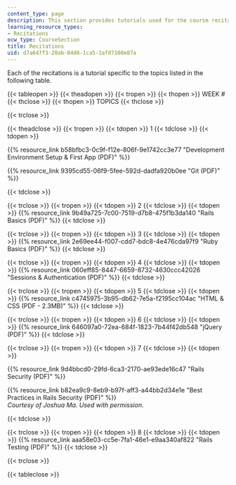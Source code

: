 ```yaml
---
content_type: page
description: This section provides tutorials used for the course recitations.
learning_resource_types:
- Recitations
ocw_type: CourseSection
title: Recitations
uid: d7a647f3-28ab-84d8-1ca5-1afd7100e87a
---
```


Each of the recitations is a tutorial specific to the topics listed in the following table.

{{< tableopen >}}
{{< theadopen >}}
{{< tropen >}}
{{< thopen >}}
WEEK #
{{< thclose >}}
{{< thopen >}}
TOPICS
{{< thclose >}}

{{< trclose >}}

{{< theadclose >}}
{{< tropen >}}
{{< tdopen >}}
1
{{< tdclose >}}
{{< tdopen >}}


{{% resource_link b58bfbc3-0c9f-f12e-806f-9e1742cc3e77 "Development Environment Setup & First App (PDF)" %}}

{{% resource_link 9395cd55-06f9-5fee-592d-dadfa920b0ee "Git (PDF)" %}}


{{< tdclose >}}

{{< trclose >}}
{{< tropen >}}
{{< tdopen >}}
2
{{< tdclose >}}
{{< tdopen >}}
{{% resource_link 9b49a725-7c00-7519-d7b8-475f1b3da140 "Rails Basics (PDF)" %}}
{{< tdclose >}}

{{< trclose >}}
{{< tropen >}}
{{< tdopen >}}
3
{{< tdclose >}}
{{< tdopen >}}
{{% resource_link 2e69ee44-f007-cdd7-bdc8-4e476cda97f9 "Ruby Basics (PDF)" %}}
{{< tdclose >}}

{{< trclose >}}
{{< tropen >}}
{{< tdopen >}}
4
{{< tdclose >}}
{{< tdopen >}}
{{% resource_link 060eff85-8447-6659-8732-4630ccc42026 "Sessions & Authentication (PDF)" %}}
{{< tdclose >}}

{{< trclose >}}
{{< tropen >}}
{{< tdopen >}}
5
{{< tdclose >}}
{{< tdopen >}}
{{% resource_link c4745975-3b95-db62-7e5a-f2195cc104ac "HTML & CSS (PDF - 2.3MB)" %}}
{{< tdclose >}}

{{< trclose >}}
{{< tropen >}}
{{< tdopen >}}
6
{{< tdclose >}}
{{< tdopen >}}
{{% resource_link 646097a0-72ea-684f-1823-7b44f42db548 "jQuery (PDF)" %}}
{{< tdclose >}}

{{< trclose >}}
{{< tropen >}}
{{< tdopen >}}
7
{{< tdclose >}}
{{< tdopen >}}


{{% resource_link 9d4bbcd0-29fd-6ca3-2170-ae93ede16c47 "Rails Security (PDF)" %}}

{{% resource_link b82ea9c9-8eb9-b97f-aff3-a44bb2d34e1e "Best Practices in Rails Security (PDF)" %}}  
_Courtesy of Joshua Ma. Used with permission_.


{{< tdclose >}}

{{< trclose >}}
{{< tropen >}}
{{< tdopen >}}
8
{{< tdclose >}}
{{< tdopen >}}
{{% resource_link aaa58e03-cc5e-7fa1-46e1-e9aa340af822 "Rails Testing (PDF)" %}}
{{< tdclose >}}

{{< trclose >}}

{{< tableclose >}}
